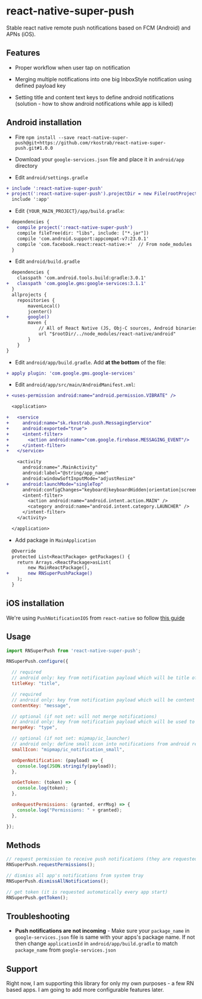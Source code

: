 
# react-native-super-push

Stable react native remote push notifications based on FCM (Android) and APNs (iOS).

## Features
- Proper workflow when user tap on notification

- Merging multiple notifications into one big InboxStyle notification using defined payload key

- Setting title and content text keys to define android notifications (solution - how to show android notifications while app is killed)

## Android installation

- Fire `npm install --save react-native-super-push@git+https://github.com/rkostrab/react-native-super-push.git#1.0.0`

- Download your `google-services.json` file and place it in `android/app` directory

- Edit `android/settings.gradle`

```diff
+ include ':react-native-super-push'
+ project(':react-native-super-push').projectDir = new File(rootProject.projectDir, '../node_modules/react-native-super-push/android')
  include ':app'
```

- Edit `{YOUR_MAIN_PROJECT}/app/build.gradle`:

```diff
  dependencies {
+   compile project(':react-native-super-push')
    compile fileTree(dir: "libs", include: ["*.jar"])
    compile 'com.android.support:appcompat-v7:23.0.1'
    compile 'com.facebook.react:react-native:+'  // From node_modules
  }
```

- Edit `android/build.gradle`

```diff
  dependencies {
    classpath 'com.android.tools.build:gradle:3.0.1'
+   classpath 'com.google.gms:google-services:3.1.1'
  }
  allprojects {
    repositories {
        mavenLocal()
        jcenter()
+       google()
        maven {
            // All of React Native (JS, Obj-C sources, Android binaries) is installed from npm
            url "$rootDir/../node_modules/react-native/android"
        }
    }
}
```

- Edit `android/app/build.gradle`. Add **at the bottom** of the file:

```diff
+ apply plugin: 'com.google.gms.google-services'
```

- Edit `android/app/src/main/AndroidManifest.xml`:

```diff
+ <uses-permission android:name="android.permission.VIBRATE" />

  <application>

+   <service
+     android:name="sk.rkostrab.push.MessagingService"
+     android:exported="true">
+     <intent-filter>
+       <action android:name="com.google.firebase.MESSAGING_EVENT"/>
+     </intent-filter>
+   </service>

    <activity
      android:name=".MainActivity"
      android:label="@string/app_name"
      android:windowSoftInputMode="adjustResize"
+     android:launchMode="singleTop"
      android:configChanges="keyboard|keyboardHidden|orientation|screenSize">
      <intent-filter>
        <action android:name="android.intent.action.MAIN" />
        <category android:name="android.intent.category.LAUNCHER" />
      </intent-filter>
    </activity>

  </application>
```

- Add package in `MainApplication`

```diff
  @Override
  protected List<ReactPackage> getPackages() {
    return Arrays.<ReactPackage>asList(
        new MainReactPackage(),
+       new RNSuperPushPackage()
    );
  }
```

## iOS installation

We're using `PushNotificationIOS` from `react-native` so follow [this guide](https://facebook.github.io/react-native/docs/pushnotificationios.html#content)

## Usage
```javascript
import RNSuperPush from 'react-native-super-push';

RNSuperPush.configure({

  // required
  // android only: key from notification payload which will be title of notification
  titleKey: "title",

  // required
  // android only: key from notification payload which will be content text of notification
  contentKey: "message",

  // optional (if not set: will not merge notifications)
  // android only: key from notification payload which will be used to merge multiple into one big InboxStyle notification
  mergeKey: "type",

  // optional (if not set: mipmap/ic_launcher)
  // android only: define small icon into notifications from android res directory
  smallIcon: "mipmap/ic_notification_small",

  onOpenNotification: (payload) => {
    console.log(JSON.stringify(payload));
  },

  onGetToken: (token) => {
    console.log(token);
  },

  onRequestPermissions: (granted, errMsg) => {
    console.log("Permissions: " + granted);
  },

});
```

## Methods
```javascript
// request permission to receive push notifications (they are requested automatically every app start)
RNSuperPush.requestPermissions();

// dismiss all app's notifications from system tray
RNSuperPush.dismissAllNotifications();

// get token (it is requested automatically every app start)
RNSuperPush.getToken();
```

## Troubleshooting
- **Push notifications are not incoming** - Make sure your `package_name` in `google-services.json` file is same with your apps's package name. If not then change `applicationId` in `android/app/build.gradle` to match `package_name` from `google-services.json`

## Support
Right now, I am supporting this library for only my own purposes - a few RN based apps. I am going to add more configurable features later.
